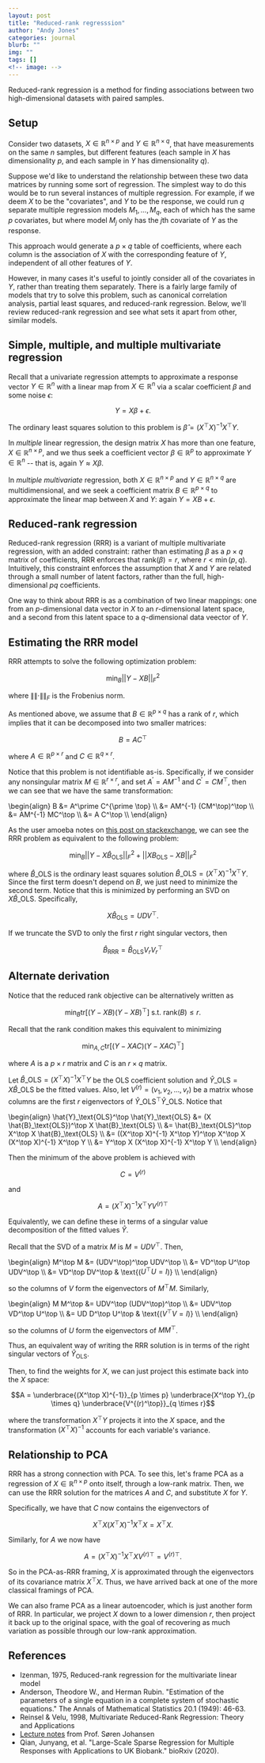 ```yaml
---
layout: post
title: "Reduced-rank regresssion"
author: "Andy Jones"
categories: journal
blurb: ""
img: ""
tags: []
<!-- image: -->
---
```



Reduced-rank regression is a method for finding associations between two high-dimensional datasets with paired samples.

## Setup

Consider two datasets, $X \in \mathbb{R}^{n \times p}$ and $Y \in \mathbb{R}^{n \times q}$, that have measurements on the same $n$ samples, but different features (each sample in $X$ has dimensionality $p$, and each sample in $Y$ has dimensionality $q$).

Suppose we'd like to understand the relationship between these two data matrices by running some sort of regression. The simplest way to do this would be to run several instances of multiple regression. For example, if we deem $X$ to be the "covariates", and $Y$ to be the response, we could run $q$ separate multiple regression models $M_1, \dots, M_q$, each of which has the same $p$ covariates, but where model $M_j$ only has the $j$th covariate of $Y$ as the response.

This approach would generate a $p \times q$ table of coefficients, where each column is the association of $X$ with the corresponding feature of $Y$, independent of all other features of $Y$.

However, in many cases it's useful to jointly consider all of the covariates in $Y$, rather than treating them separately. There is a fairly large family of models that try to solve this problem, such as canonical correlation analysis, partial least squares, and reduced-rank regression. Below, we'll review reduced-rank regression and see what sets it apart from other, similar models.

## Simple, multiple, and multiple multivariate regression

Recall that a univariate regression attempts to approximate a response vector $Y \in \mathbb{R}^n$ with a linear map from $X \in \mathbb{R}^n$ via a scalar coefficient $\beta$ and some noise $\epsilon$:

$$Y = X \beta + \epsilon.$$

The ordinary least squares solution to this problem is $\hat{\beta} = (X^\top X)^{-1} X^\top Y$.

In *multiple* linear regression, the design matrix $X$ has more than one feature, $X \in \mathbb{R}^{n \times p}$, and we thus seek a coefficient vector $\beta \in \mathbb{R}^{p}$ to approximate $Y \in \mathbb{R}^n$ -- that is, again $Y \approx X\beta$.

In *multiple multivariate* regression, both $X \in \mathbb{R}^{n \times p}$ and $Y \in \mathbb{R}^{n \times q}$ are multidimensional, and we seek a coefficient matrix $B \in \mathbb{R}^{p \times q}$ to approximate the linear map between $X$ and $Y$: again $Y = XB + \epsilon$.

## Reduced-rank regression

Reduced-rank regression (RRR) is a variant of multiple multivariate regression, with an added constraint: rather than estimating $\beta$ as a $p \times q$ matrix of coefficients, RRR enforces that $\text{rank}(\beta) = r$, where $r < \min(p, q)$. Intuitively, this constraint enforces the assumption that $X$ and $Y$ are related through a small number of latent factors, rather than the full, high-dimensional $pq$ coefficients.

One way to think about RRR is as a combination of two linear mappings: one from an $p$-dimensional data vector in $X$ to an $r$-dimensional latent space, and a second from this latent space to a $q$-dimensional data veector of $Y$.

## Estimating the RRR model

RRR attempts to solve the following optimization problem:

$$\min_{B} ||Y - X B||_F^2$$

where $\|\|\cdot\|\|_F$ is the Frobenius norm.

As mentioned above, we assume that $B \in \mathbb{R}^{p \times q}$ has a rank of $r$, which implies that it can be decomposed into two smaller matrices:

$$B = AC^\top$$

where $A \in \mathbb{R}^{p \times r}$ and $C \in \mathbb{R}^{q \times r}$.

Notice that this problem is not identifiable as-is. Specifically, if we consider any nonsingular matrix $M \in \mathbb{R}^{r \times r}$, and set $A^\prime = AM^{-1}$ and $C^\prime = CM^\top$, then we can see that we have the same transformation:

\begin{align} B &= A^\prime C^{\prime \top} \\\ &= AM^{-1} (CM^\top)^\top \\\ &= AM^{-1} MC^\top \\\ &= A C^\top \\\ \end{align}


As the user amoeba notes on [this post on stackexchange](https://stats.stackexchange.com/questions/152517/what-is-reduced-rank-regression-all-about), we can see the RRR problem as equivalent to the following problem:

$$\min_B ||Y - X\hat{B}_{\text{OLS}}||_F^2 + ||XB_{\text{OLS}} - XB||_F^2$$

where $\hat{B}\_{\text{OLS}}$ is the ordinary least squares solution $\hat{B}\_{\text{OLS}} = (X^\top X)^{-1} X^\top Y$. Since the first term doesn't depend on $B$, we just need to minimize the second term. Notice that this is minimized by performing an SVD on $X\hat{B}\_{\text{OLS}}$. Specifically,

$$X\hat{B}_{\text{OLS}} = UDV^\top.$$

If we truncate the SVD to only the first $r$ right singular vectors, then

$$\hat{B}_{\text{RRR}} = \hat{B}_{\text{OLS}} V_r V_r^\top$$

## Alternate derivation

Notice that the reduced rank objective can be alternatively written as 

$$\min_{B} \text{tr}\left[ (Y - XB) (Y - XB)^\top \right] \; \text{s.t. rank$(B) \leq r$}.$$

Recall that the rank condition makes this equivalent to minimizing 

$$\min_{A, C} \text{tr}\left[ (Y - XAC) (Y - XAC)^\top \right]$$

where $A$ is a $p \times r$ matrix and $C$ is an $r \times q$ matrix.

Let $\hat{B}\_\text{OLS} = (X^\top X)^{-1} X^\top Y$ be the OLS coefficient solution and  $\hat{Y}\_\text{OLS} = X \hat{B}\_\text{OLS}$ be the fitted values. Also, let $V^{(r)} = (v_1, v_2, \dots, v_r)$ be a matrix whose columns are the first $r$ eigenvectors of $\hat{Y}\_\text{OLS}^\top \hat{Y}\_\text{OLS}$. Notice that

\begin{align} \hat{Y}\_\text{OLS}^\top \hat{Y}\_\text{OLS} &= (X \hat{B}\_\text{OLS})^\top X \hat{B}\_\text{OLS} \\\ &= \hat{B}\_\text{OLS}^\top X^\top X \hat{B}\_\text{OLS} \\\ &= ((X^\top X)^{-1} X^\top Y)^\top X^\top X (X^\top X)^{-1} X^\top Y \\\ &= Y^\top X (X^\top X)^{-1}  X^\top Y \\\ \end{align}

Then the minimum of the above problem is achieved with 

$$C = V^{(r)}$$

and 

$$A = (X^\top X)^{-1} X^\top Y V^{(r)\top}$$

Equivalently, we can define these in terms of a singular value decomposition of the fitted values $\hat{Y}$.

Recall that the SVD of a matrix $M$ is $M = UDV^\top$. Then,

\begin{align} M^\top M &= (UDV^\top)^\top UDV^\top \\\ &= VD^\top U^\top UDV^\top \\\ &= VD^\top DV^\top  & \text{($U^\top U = I$)} \\\ \end{align}

so the columns of $V$ form the eigenvectors of $M^\top M$. Similarly,

\begin{align} M M^\top &= UDV^\top (UDV^\top)^\top \\\ &= UDV^\top VD^\top U^\top \\\ &= UD D^\top U^\top  & \text{($V^\top V = I$)} \\\ \end{align}

so the columns of $U$ form the eigenvectors of $MM^\top$.

Thus, an equivalent way of writing the RRR solution is in terms of the right singular vectors of $\hat{Y}_\text{OLS}$.


Then, to find the weights for $X$, we can just project this estimate back into the $X$ space:

$$A = \underbrace{(X^\top X)^{-1}}_{p \times p} \underbrace{X^\top Y}_{p \times q} \underbrace{V^{(r)^\top}}_{q \times r}$$

where the transformation $X^\top Y$ projects it into the $X$ space, and the transformation $(X^\top X)^{-1}$ accounts for each variable's variance.


## Relationship to PCA

RRR has a strong connection with PCA. To see this, let's frame PCA as a regression of $X \in \mathbb{R}^{n \times p}$ onto itself, through a low-rank matrix. Then, we can use the RRR solution for the matrices $A$ and $C$, and substitute $X$ for $Y$. 

Specifically, we have that $C$ now contains the eigenvectors of 

$$X^\top X (X^\top X)^{-1}  X^\top X = X^\top X.$$

Similarly, for $A$ we now have

$$A = (X^\top X)^{-1} X^\top X V^{(r)\top} = V^{(r)\top}.$$

So in the PCA-as-RRR framing, $X$ is approximated through the eigenvectors of its covariance matrix $X^\top X$. Thus, we have arrived back at one of the more classical framings of PCA.

We can also frame PCA as a linear autoencoder, which is just another form of RRR. In particular, we project $X$ down to a lower dimension $r$, then project it back up to the original space, with the goal of recovering as much variation as possible through our low-rank approximation.

## References

- Izenman, 1975, Reduced-rank regression for the multivariate linear model
- Anderson, Theodore W., and Herman Rubin. "Estimation of the parameters of a single equation in a complete system of stochastic equations." The Annals of Mathematical Statistics 20.1 (1949): 46-63.
- Reinsel & Velu, 1998, Multivariate Reduced-Rank Regression: Theory and Applications
- [Lecture notes](http://web.math.ku.dk/~sjo/papers/ReducedRankRegression.pdf) from Prof. Søren Johansen
- Qian, Junyang, et al. "Large-Scale Sparse Regression for Multiple Responses with Applications to UK Biobank." bioRxiv (2020).

